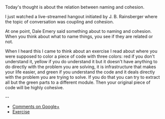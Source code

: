 Today's thought is about the relation between naming and cohesion.

I just watched a live-streamed hangout initiated by J. B. Rainsberger where the
topic of conversation was coupling and cohesion.

At one point, Dale Emery said something about to naming and cohesion. When you
think about what to name things, you see if they are related or not.

When I heard this I came to think about an exercise I read about where you were
supposed to color a piece of code with three colors: red if you don't
understand it, yellow if you do understand it but it doesn't have anything to
do directly with the problem you are solving, it is infrastructure that makes
your life easier, and green if you understand the code and it deals
directly with the problem you are trying to solve. If you do that you can
try to extract all but the green parts to a different module. Then your
original piece of code will be highly cohesive.

--

* [Comments on Google+](https://plus.google.com/u/0/112175093836850283531/posts/3Sgssd6y2fd)
* [Exercise](http://weblog.raganwald.com/2006/12/economizing-can-be-penny-wise-and.html)
